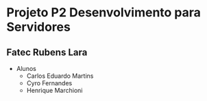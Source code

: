 # Projeto P2 Desenvolvimento para Servidores 
## Fatec Rubens Lara

- Alunos 
   - Carlos Eduardo Martins
   - Cyro Fernandes 
   - Henrique Marchioni
